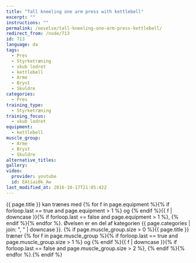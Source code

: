```yaml
---
title: "Tall kneeling one arm press with kettlebell"
excerpt: ""
instructions: ""
permalink: /oevelse/tall-kneeling-one-arm-press-kettlebell/
redirect_from: /node/713
id: 713
language: da
tags:
  - Pres
  - Styrketræning
  - skub lodret
  - kettlebell
  - Arme
  - Bryst
  - Skuldre
categories:
  - Pres
training_type:
  - Styrketræning
training_focus:
  - skub lodret
equipment:
  - kettlebell
muscle_group:
  - Arme
  - Bryst
  - Skuldre
alternative_titles:
gallery:
video:
  provider: youtube
  id: EAtiai0k_Aw
last_modified_at: 2016-10-17T21:05:42Z
---
```

{{ page.title }} kan trænes med {% for f in page.equipment %}{% if forloop.last == true and page.equipment > 1 %} og {% endif %}{{ f | downcase  }}{% if forloop.last == false and page.equipment > 1 %}, {% endif %}{% endfor %}. Øvelsen er en del af kategorien {{ page.categories | join: ", " | downcase }}. {% if page.muscle_group.size > 0 %}{{ page.title }} træner {% for f in page.muscle_group %}{% if forloop.last == true and page.muscle_group.size > 1 %} og {% endif %}{{ f | downcase }}{% if forloop.last == false and page.muscle_group.size > 2 %}, {% endif %}{% endfor %}.{% endif %}
